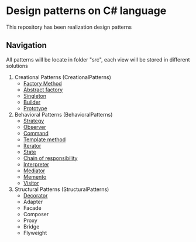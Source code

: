 # Design patterns on C# language

This repository has been realization design patterns

## Navigation

All patterns will be locate in folder "src", each view will be stored in different solutions

1. Creational Patterns (CreationalPatterns)
   - <a href="https://github.com/prn-ic/patterns-on-sharp/tree/main/src/CreationalPatterns/FactoryMethod">Factory Method</a>
   - <a href="https://github.com/prn-ic/patterns-on-sharp/tree/main/src/CreationalPatterns/AbstractFactory/AbstractFactoryRealization.cs">Abstract factory</a>
   - <a href="https://github.com/prn-ic/patterns-on-sharp/tree/main/src/CreationalPatterns/Singleton/SingletonRealization.cs">Singleton</a>
   - <a href="https://github.com/prn-ic/patterns-on-sharp/tree/main/src/CreationalPatterns/Builder/BuilderRealization.cs">Builder</a>
   - <a href="https://github.com/prn-ic/patterns-on-sharp/tree/main/src/CreationalPatterns/Prototype/PrototypeRealization.cs">Prototype</a>
2. Behavioral Patterns (BehavioralPatterns)
   - <a href="https://github.com/prn-ic/patterns-on-sharp/tree/main/src/BehavioralPatterns/Strategy/StrategyRealization.cs">Strategy</a>
   - <a href="https://github.com/prn-ic/patterns-on-sharp/tree/main/src/BehavioralPatterns/Observer/ObserverRealization.cs">Observer</a>
   - <a href="https://github.com/prn-ic/patterns-on-sharp/tree/main/src/BehavioralPatterns/Command/CommandRealization.cs">Command</a>
   - <a href="https://github.com/prn-ic/patterns-on-sharp/tree/main/src/BehavioralPatterns/TemplateMethod/TemplateMethodRealization.cs">Template method</a>
   - <a href="https://github.com/prn-ic/patterns-on-sharp/tree/main/src/BehavioralPatterns/Iterator/IteratorRealization.cs">Iterator</a>
   - <a href="https://github.com/prn-ic/patterns-on-sharp/tree/main/src/BehavioralPatterns/State/StateRealization.cs">State</a>
   - <a href="https://github.com/prn-ic/patterns-on-sharp/tree/main/src/BehavioralPatterns/ChainOfResponsibility/ChainRealization.cs">Chain of responsibility</a>
   - <a href="https://github.com/prn-ic/patterns-on-sharp/tree/main/src/BehavioralPatterns/Interpreter/InterpreterRealization.cs">Interpreter</a>
   - <a href="https://github.com/prn-ic/patterns-on-sharp/tree/main/src/BehavioralPatterns/Mediator/MediatorRealization.cs">Mediator</a>
   - <a href="https://github.com/prn-ic/patterns-on-sharp/tree/main/src/BehavioralPatterns/Memento/MementoRealization.cs">Memento</a>
   - <a href="https://github.com/prn-ic/patterns-on-sharp/tree/main/src/BehavioralPatterns/Visitor/VisitorRealization.cs">Visitor</a>
3. Structural Patterns (StructuralPatterns)
   - <a href="https://github.com/prn-ic/patterns-on-sharp/blob/main/src/StructuralPatterns/Decorator/DecoratorRealization.cs">Decorator</a>
   - Adapter
   - Facade
   - Composer
   - Proxy
   - Bridge
   - Flyweight